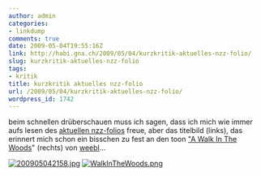```yaml
---
author: admin
categories:
- linkdump
comments: true
date: 2009-05-04T19:55:16Z
link: http://habi.gna.ch/2009/05/04/kurzkritik-aktuelles-nzz-folio/
slug: kurzkritik-aktuelles-nzz-folio
tags:
- kritik
title: kurzkritik aktuelles nzz-folio
url: /2009/05/04/kurzkritik-aktuelles-nzz-folio/
wordpress_id: 1742
---
```


beim schnellen drüberschauen muss ich sagen, dass ich mich wie immer aufs lesen des [aktuellen nzz-folios](http://www.nzzfolio.ch/www/61554707-6925-4a17-854b-b42244d0559d/showbooklet/4fcddcf0-5c59-4fd0-96b9-42a9e65d6f37.aspx) freue, aber das titelbild (links), das erinnert mich schon ein bisschen zu fest an den toon ["A Walk In The Woods](http://www.weebls-stuff.com/toons/A+Walk+In+The+Woods/)" (rechts) von [weebl](http://www.weebls-stuff.com/)...




[![200905042158.jpg](http://habi.gna.ch/wp-content/uploads/2009/05/2009050421581.jpg)](http://habi.gna.ch/wp-content/uploads/2009/05/200905042158.jpg) [![WalkInTheWoods.png](http://habi.gna.ch/wp-content/uploads/2009/05/walkinthewoods.jpg)](http://habi.gna.ch/wp-content/uploads/2009/05/walkinthewoods.png)  




